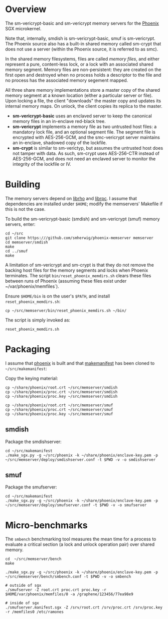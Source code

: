 Overview
========
The sm-vericrypt-basic and sm-vericrypt memory servers for the
[Phoenix](https://github.com/smherwig/phoenix) SGX microkernel.

Note that, internally, smdish is sm-vericrypt-basic, smuf is sm-vericrypt.  The
Phoenix source also has a built-in shared memory called sm-crypt that does not
use a server (within the Phoenix source, it is referred to as smc).

In the shared memory filesystems, files are called *memory files*, and either
represent a pure, content-less lock, or a lock with an associated shared memory
segment.  Memory files are non-persistent: they are created on the first open
and destroyed when no process holds a descriptor to the file and no process has
the associated memory segement mapped.

All three share memory implementations store a master copy of the shared
memory segment at a known location (either a particular server or file).  Upon
locking a file, the client "downloads" the master copy and updates its internal
memory maps.  On unlock, the client copies its replica to the master.

- **sm-vericrypt-basic** uses an enclaved server to keep the canonical memory
files in an in-enclave red-black tree.
- **sm-vericrypt** implements a memory file as two untrusted host files: a
mandatory lock file, and an optional segment file.  The segment file is
encrypted with AES-256-GCM, and the smc-vericrypt server maintains an
in-enclave, shadowed copy of the lockfile.
- **sm-crypt** is similar to sm-verictyp, but assumes the untrusted host does
not tamper with data.  As such, sm-crypt uses AES-256-CTR instead of
AES-256-GCM, and does not need an enclaved server to monitor the integrity of
the lockfile or IV.



<a name="building"/> Building
=============================

The memory servers depend on
[librho](https://github.com/smherwig/librho) and
[librpc](https://github.com/smherwig/phoenix-librpc).
I assume that dependencies are installed under `$HOME`; modify the memservers'
Makefile if this is not the case.


To build the sm-vericrypt-basic (smdish) and sm-vericrypt (smuf) memory
servers, enter:

```
cd ~/src
git clone https:///github.com/smherwig/phoenix-memserver memserver
cd memserver/smdish
make
cd ../smuf
make
```

A limitation of sm-vericrypt and sm-crypt is that they do not remove the
backing host files for the memory segments and locks when Phoenix terminates.
The script `bin/reset_phoenix_memdirs.sh` clears these files 
between runs of Phoenix (assuming these files exist under ~/var/phoenix/memfiles`).

Ensure `$HOME/bin` is on the user's `$PATH`, and install
`reset_phoenix_memdirs.sh`:

```
cp ~/src/memserver/bin/reset_phoenix_memdirs.sh ~/bin/
```

The script is simply invoked as:

```
reset_phoenix_memdirs.sh
```

<a name="packaging"/> Packaging
===============================

I assume that [phoenix](https://github.com/smherwig/phoenix#building) is built
and that [makemanifest](https://github.com/smherwig/phoenix-makemanifest) has
been cloned to `~/src/makemanifest`:

Copy the keying material:

```
cp ~/share/phoenix/root.crt ~/src/memserver/smdish
cp ~/share/phoenix/proc.crt ~/src/memserver/smdish 
cp ~/share/phoenix/proc.key ~/src/memserver/smdish 

cp ~/share/phoenix/root.crt ~/src/memserver/smuf
cp ~/share/phoenix/proc.crt ~/src/memserver/smuf
cp ~/share/phoenix/proc.key ~/src/memserver/smuf 
```

smdish
------

Package the smdishserver:

```
cd ~/src/makemanifest
./make_sgx.py -g ~/src/phoenix -k ~/share/phoenix/enclave-key.pem -p ~/src/memserver/deploy/smdishserver.conf -t $PWD -v -o smdishserver
```


smuf
----

Package the smufserver:

```
cd ~/src/makemanifest
./make_sgx.py -g ~/src/phoenix -k ~/share/phoenix/enclave-key.pem -p ~/src/memserver/deploy/smufserver.conf -t $PWD -v -o smufserver
```


<a name="micro-benchmarks"/> Micro-benchmarks
=============================================

The `smbench` benchmarking tool measures the mean time for a process to
evaluate a critical section (a lock and unlock operation pair) over shared
memory.


```
cd  ~/src/memserver/bench
make
```

```
./make_sgx.py -g ~/src/phoenix -k ~/share/phoenix/enclave-key.pem -p ~/src/memserver/bench/smbench.conf -t $PWD -v -o smbench
```

```
# outside of sgx
./smufserver -Z root.crt proc.crt proc.key -r $HOME/var/phoenix/memfiles/0 -a /graphene/123456/77ea98e9
```

```
# inside of sgx
./smufserver.manifest.sgx -Z /srv/root.crt /srv/proc.crt /srv/proc.key -r /memfiles0 /etc/ramones
```
